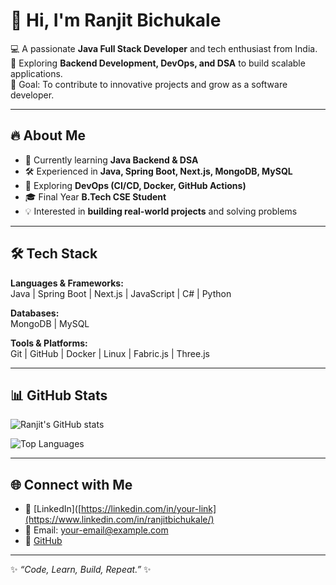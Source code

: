 # 👋 Hi, I'm Ranjit Bichukale  

💻 A passionate **Java Full Stack Developer** and tech enthusiast from India.  
🚀 Exploring **Backend Development, DevOps, and DSA** to build scalable applications.  
🎯 Goal: To contribute to innovative projects and grow as a software developer.  

---

## 🔥 About Me  
- 🌱 Currently learning **Java Backend & DSA**  
- 🛠️ Experienced in **Java, Spring Boot, Next.js, MongoDB, MySQL**  
- 📘 Exploring **DevOps (CI/CD, Docker, GitHub Actions)**  
- 🎓 Final Year **B.Tech CSE Student**  
- 💡 Interested in **building real-world projects** and solving problems  

---

## 🛠️ Tech Stack  

**Languages & Frameworks:**  
Java | Spring Boot | Next.js | JavaScript | C# | Python  

**Databases:**  
MongoDB | MySQL  

**Tools & Platforms:**  
Git | GitHub | Docker | Linux | Fabric.js | Three.js  

---

## 📊 GitHub Stats  

![Ranjit's GitHub stats](https://github-readme-stats.vercel.app/api?username=ranjitbic&show_icons=true&theme=tokyonight)  

![Top Languages](https://github-readme-stats.vercel.app/api/top-langs/?username=ranjitbic&layout=compact&theme=tokyonight)  

---

## 🌐 Connect with Me  
- 💼 [LinkedIn]([https://linkedin.com/in/your-link](https://www.linkedin.com/in/ranjitbichukale/)  
- 📧 Email: your-email@example.com  
- 🐙 [GitHub](https://github.com/ranjitbic)  

---
✨ *“Code, Learn, Build, Repeat.”* ✨
